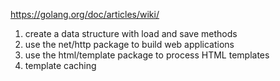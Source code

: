 https://golang.org/doc/articles/wiki/

1. create a data structure with load and save methods
2. use the net/http package to build web applications
3. use the html/template package to process HTML templates
4. template caching